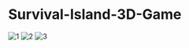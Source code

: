 # Survival-Island-3D-Game

![1](https://github.com/user-attachments/assets/3d657da4-81ea-492b-9dc2-369755641a24)
![2](https://github.com/user-attachments/assets/74f2a2c3-7ddd-47c1-8319-5a818109838a)
![3](https://github.com/user-attachments/assets/81adaf9f-18ca-4e5d-a1da-28da995e373b)
